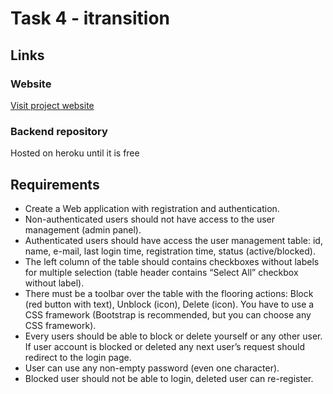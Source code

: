 # Task 4 - itransition

## Links

### Website

[Visit project website](https://willowy-sprinkles-d91512.netlify.app/)

### Backend repository

Hosted on heroku until it is free

## Requirements

- Create a Web application with registration and authentication.
- Non-authenticated users should not have access to the user management (admin panel).
- Authenticated users should have access the user management table: id, name, e-mail, last login time, registration time, status (active/blocked).
- The left column of the table should contains checkboxes without labels for multiple selection (table header contains “Select All” checkbox without label).
- There must be a toolbar over the table with the flooring actions: Block (red button with text), Unblock (icon), Delete (icon). You have to use a CSS framework (Bootstrap is recommended, but you can choose any CSS framework).
- Every users should be able to block or delete yourself or any other user. If user account is blocked or deleted any next user’s request should redirect to the login page.
- User can use any non-empty password (even one character).
- Blocked user should not be able to login, deleted user can re-register.
